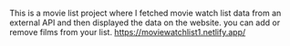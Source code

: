 This is a movie list project where I fetched movie watch list data from an external API and then displayed the data on the website. you can add or remove films from your list.                                                                https://moviewatchlist1.netlify.app/      
 
